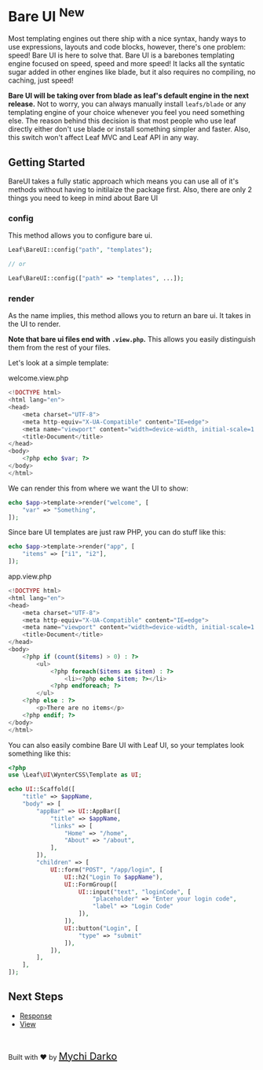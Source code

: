 # Bare UI <sup class="new-tag-1">New</sup>

Most templating engines out there ship with a nice syntax, handy ways to use expressions, layouts and code blocks, however, there's one problem: speed! Bare UI is here to solve that. Bare UI is a barebones templating engine focused on speed, speed and more speed! It lacks all the syntatic sugar added in other engines like blade, but it also requires no compiling, no caching, just speed!

**Bare UI will be taking over from blade as leaf's default engine in the next release.** Not to worry, you can always manually install `leafs/blade` or any templating engine of your choice whenever you feel you need something else. The reason behind this decision is that most people who use leaf directly either don't use blade or install something simpler and faster. Also, this switch won't affect Leaf MVC and Leaf API in any way.

## Getting Started

BareUI takes a fully static approach which means you can use all of it's methods without having to initilaize the package first. Also, there are only 2 things you need to keep in mind about Bare UI

### config

This method allows you to configure bare ui.

```php
Leaf\BareUI::config("path", "templates");

// or

Leaf\BareUI::config(["path" => "templates", ...]);
```

### render

As the name implies, this method allows you to return an bare ui. It takes in the UI to render.

**Note that bare ui files end with `.view.php`.** This allows you easily distinguish them from the rest of your files.

Let's look at a simple template:

welcome.view.php

```php
<!DOCTYPE html>
<html lang="en">
<head>
    <meta charset="UTF-8">
    <meta http-equiv="X-UA-Compatible" content="IE=edge">
    <meta name="viewport" content="width=device-width, initial-scale=1.0">
    <title>Document</title>
</head>
<body>
    <?php echo $var; ?>
</body>
</html>
```

We can render this from where we want the UI to show:

```php
echo $app->template->render("welcome", [
    "var" => "Something",
]);
```

Since bare UI templates are just raw PHP, you can do stuff like this:

```php
echo $app->template->render("app", [
    "items" => ["i1", "i2"],
]);
```

app.view.php

```php
<!DOCTYPE html>
<html lang="en">
<head>
    <meta charset="UTF-8">
    <meta http-equiv="X-UA-Compatible" content="IE=edge">
    <meta name="viewport" content="width=device-width, initial-scale=1.0">
    <title>Document</title>
</head>
<body>
    <?php if (count($items) > 0) : ?>
        <ul>
            <?php foreach($items as $item) : ?>
                <li><?php echo $item; ?></li>
            <?php endforeach; ?>
        </ul>
    <?php else : ?>
        <p>There are no items</p>
    <?php endif; ?>
</body>
</html>
```

You can also easily combine Bare UI with Leaf UI, so your templates look something like this:

```php
<?php
use \Leaf\UI\WynterCSS\Template as UI;

echo UI::Scaffold([
    "title" => $appName,
    "body" => [
        "appBar" => UI::AppBar([
            "title" => $appName,
            "links" => [
                "Home" => "/home",
                "About" => "/about",
            ],
        ]),
        "children" => [
            UI::form("POST", "/app/login", [
                UI::h2("Login To $appName"),
                UI::FormGroup([
                    UI::input("text", "loginCode", [
                        "placeholder" => "Enter your login code",
                        "label" => "Login Code"
                    ]),
                ]),
                UI::button("Login", [
                    "type" => "submit"
                ]),
            ]),
        ],
    ],
]);
```

## Next Steps

- [Response](leaf/v/2.5.0-beta/http/response)
- [View](leaf/v/2.5.0-beta/views/view)

<br>

Built with ❤ by <a href="https://mychi.netlify.app" style="font-size: 20px; color: #111;" target="_blank">Mychi Darko</a>
